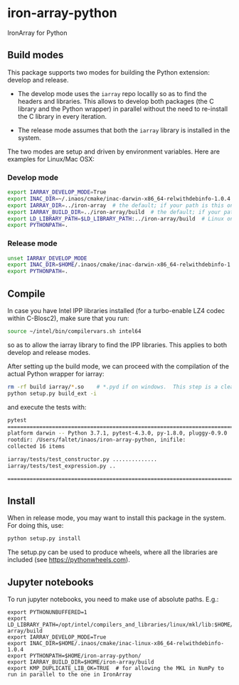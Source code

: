 # iron-array-python
IronArray for Python

## Build modes

This package supports two modes for building the Python extension: develop and release.

* The develop mode uses the `iarray` repo locallly so as to find the headers and libraries.  This allows to develop both packages (the C library and the Python wrapper) in parallel without the need to re-install the C library in every iteration.

* The release mode assumes that both the `iarray` library is installed in the system.

The two modes are setup and driven by environment variables.  Here are examples for Linux/Mac OSX:

### Develop mode

```bash
export IARRAY_DEVELOP_MODE=True
export INAC_DIR=~/.inaos/cmake/inac-darwin-x86_64-relwithdebinfo-1.0.4
export IARRAY_DIR=../iron-array  # the default; if your path is this one, no need to set this
export IARRAY_BUILD_DIR=../iron-array/build  # the default; if your path is this one, no need to set this
export LD_LIBRARY_PATH=$LD_LIBRARY_PATH:../iron-array/build  # Linux only
export PYTHONPATH=.
```

### Release mode

```bash
unset IARRAY_DEVELOP_MODE
export INAC_DIR=$HOME/.inaos/cmake/inac-darwin-x86_64-relwithdebinfo-1.0.4
export PYTHONPATH=.
```

## Compile

In case you have Intel IPP libraries installed (for a turbo-enable LZ4 codec within C-Blosc2), make sure that you run:

```bash
source ~/intel/bin/compilervars.sh intel64
```

so as to allow the iarray library to find the IPP libraries.  This applies to both develop and release modes.

After setting up the build mode, we can proceed with the compilation of the actual Python wrapper for iarray:

```bash
rm -rf build iarray/*.so    # *.pyd if on windows.  This step is a cleanup and purely optional.
python setup.py build_ext -i
```

and  execute the tests with:

```bash
pytest
====================================================================================== test session starts =======================================================================================
platform darwin -- Python 3.7.1, pytest-4.3.0, py-1.8.0, pluggy-0.9.0
rootdir: /Users/faltet/inaos/iron-array-python, inifile:
collected 16 items

iarray/tests/test_constructor.py ..............                                                                                                                                            [ 87%]
iarray/tests/test_expression.py ..                                                                                                                                                         [100%]

=================================================================================== 16 passed in 0.29 seconds ====================================================================================
```

## Install

When in release mode, you may want to install this package in the system.  For doing this, use:

```bash
python setup.py install
```

The setup.py can be used to produce wheels, where all the libraries are included (see https://pythonwheels.com).

## Jupyter notebooks

To run jupyter notebooks, you need to make use of absolute paths.  E.g.:

```
export PYTHONUNBUFFERED=1
export LD_LIBRARY_PATH=/opt/intel/compilers_and_libraries/linux/mkl/lib:$HOME/iron-array/build
export IARRAY_DEVELOP_MODE=True
export INAC_DIR=$HOME/.inaos/cmake/inac-linux-x86_64-relwithdebinfo-1.0.4
export PYTHONPATH=$HOME/iron-array-python/
export IARRAY_BUILD_DIR=$HOME/iron-array/build
export KMP_DUPLICATE_LIB_OK=TRUE  # for allowing the MKL in NumPy to run in parallel to the one in IronArray
```
